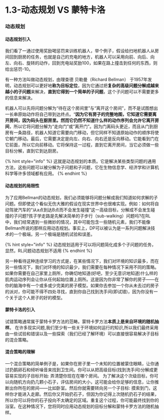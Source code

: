 # 1.3-动态规划 VS 蒙特卡洛

### 动态规划

#### 动态规划引入

我们看了一通过使用奖励喝惩罚来训练机器人，举个例子，假设给扫地机器人从房间回到厨房的任务，也就是自己的充电的地方，机器人可以采用向前、向后、向左、向右、旋转的动作，回到充电站奖励100，如果在路上撞击到任何的东西，则给出惩罚-10。

有一种方法叫做动态规划，由理查德 贝勒曼（Richard Bellman） 于1957年发明，动态规划可以更好地**称为目标定位**，因为它通过把**复杂的高级问题分解成越来越小的子问题**来解决，**直到它得到一个简单的子问题**，这个子问题可以不需要更多的信息来解决。

机器人可以先将问题分解为“待在这个房间里”与“离开这个房间”，而不是试图想出一长串原始动作将自己带到达终点。“**因为它有房子的完整地图，它知道它需要离开房间，因为码头在厨房里。然而它仍然不知道什么样的动作序列会允许它离开房间**，所以它将问题分解为“走向门”或“离开门”。因为门离码头更近，而且从门到厨房有一条路径，机器人知道它需要向门移动，但它同样不知道原始动作的顺序将使它朝门移动。最后，它需要决定是向左、向右、向右还是反向移动。它能看到门在它前面，所以它向前移动。它将保持这一过程，直到它离开房间，当它必须做一些目标分解，直到它到达厨房。

{% hint style="info" %}
这就是动态规划的本质。它是解决某些类型问题的通用方法，这些问题可以被分解为子问题和子问题，它在生物信息学、经济学和计算机科学等许多领域都有应用。
{% endhint %}

#### 动态规划的局限性

为了应用Bellman的动态规划，我们必须能够将问题分解成我们知道如何求解的子问题。但即使这个看似无伤大雅的假设在现实世界中也很难实现。例如：如何将自动驾驶汽车的“从a点到达B点而不会发生碰撞”这一高级目标，分解成不会发生碰撞的子问题?孩子学走路是先解决简单的子步行（sub-walking）问题吗?在RL中，我们经常遇到一些微妙的情况，其中可能包含一些随机元素，我们不能像Bellman所说的那样应用动态规划。事实上，DP可以被认为是一系列问题解决技术的一个极端，另一个极端是随机试验和误差。

{% hint style="info" %}
动态规划适用于可以将问题简化成多个子问题的任务，显然，RL问题动态规划不适用
{% endhint %}

另一种看待这种连续学习的方式是，在某些情况下，我们对环境的知识最多，而在另一些情况下，我们对环境的知识最少，我们需要在每种情况下采用不同的策略。如果你需要在自己家里上厕所，你确切地知道\(好吧，至少无意识地知道\)什么样的肌肉运动序列会让你从任何起始位置上厕所。这是因为你非常了解你的房子——在你的脑海中有一个或多或少完美的房子模型。如果你去参加一个你从未去过的房子的派对，你可能不得不四处寻找，直到你自己找到洗手间\(即试错\)，因为你没有一个关于这个人房子的好的模型。

#### 蒙特卡洛的引入

试错策略通常属于蒙特卡罗方法的范畴。蒙特卡罗方法**本质上是来自环境的随机抽样**。 在许多现实问题,我们至少有一些关于环境如何运行的知识,所以我们最终采用 由一些试验和错误以及一些探索（我们已经了解环境）可以直接很容易解决子目标的混合策略。

#### 混合策略的理解

一个混合策略的简单例子是，如果你在房子里一个未知的位置被蒙住眼睛，让你通过扔鹅卵石和倾听噪音来找到卫生间。你可以从把高级目标\(找到洗手间\)分解成更容易实现的子目标开始: 弄清楚你现在在哪个房间。 为了解决这个次级目标，你可以向随机方向扔几颗小石子，评估房间的大小，这可能会给你足够的信息，让你推断出你所在的房间——比如卧室。然后你就需要转向另一个子目标: 摸索到门，这样你才能进入走廊。然后你又开始扔石子，但因为你记得上次随机扔石子的结果，所以你可以将你的石子投向不太确定的区域。重复这个过程，你可能最终找到你的浴室。在这种情况下，您将同时应用动态规划的目标分解和蒙特卡罗方法的随机抽样。











